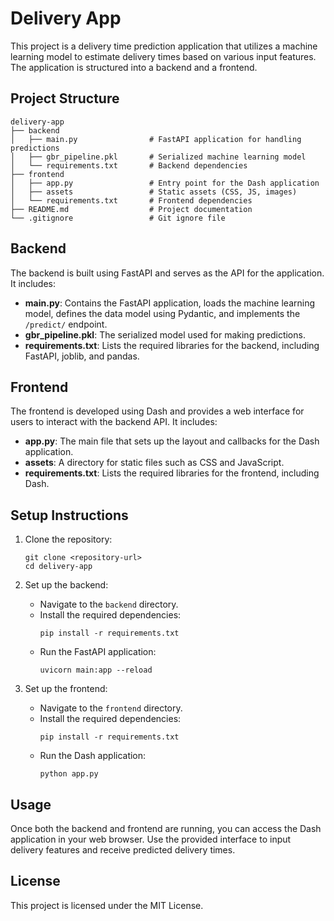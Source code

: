 # Delivery App

This project is a delivery time prediction application that utilizes a machine learning model to estimate delivery times based on various input features. The application is structured into a backend and a frontend.

## Project Structure

```
delivery-app
├── backend
│   ├── main.py                # FastAPI application for handling predictions
│   ├── gbr_pipeline.pkl       # Serialized machine learning model
│   └── requirements.txt       # Backend dependencies
├── frontend
│   ├── app.py                 # Entry point for the Dash application
│   ├── assets                 # Static assets (CSS, JS, images)
│   └── requirements.txt       # Frontend dependencies
├── README.md                  # Project documentation
└── .gitignore                 # Git ignore file
```

## Backend

The backend is built using FastAPI and serves as the API for the application. It includes:

- **main.py**: Contains the FastAPI application, loads the machine learning model, defines the data model using Pydantic, and implements the `/predict/` endpoint.
- **gbr_pipeline.pkl**: The serialized model used for making predictions.
- **requirements.txt**: Lists the required libraries for the backend, including FastAPI, joblib, and pandas.

## Frontend

The frontend is developed using Dash and provides a web interface for users to interact with the backend API. It includes:

- **app.py**: The main file that sets up the layout and callbacks for the Dash application.
- **assets**: A directory for static files such as CSS and JavaScript.
- **requirements.txt**: Lists the required libraries for the frontend, including Dash.

## Setup Instructions

1. Clone the repository:
   ```
   git clone <repository-url>
   cd delivery-app
   ```

2. Set up the backend:
   - Navigate to the `backend` directory.
   - Install the required dependencies:
     ```
     pip install -r requirements.txt
     ```
   - Run the FastAPI application:
     ```
     uvicorn main:app --reload
     ```

3. Set up the frontend:
   - Navigate to the `frontend` directory.
   - Install the required dependencies:
     ```
     pip install -r requirements.txt
     ```
   - Run the Dash application:
     ```
     python app.py
     ```

## Usage

Once both the backend and frontend are running, you can access the Dash application in your web browser. Use the provided interface to input delivery features and receive predicted delivery times.

## License

This project is licensed under the MIT License.
